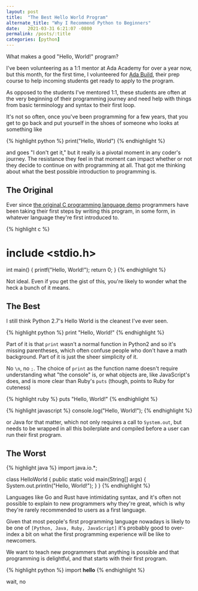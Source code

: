 ```yaml
---
layout: post
title:  "The Best Hello World Program"
alternate_title: "Why I Recommend Python to Beginners"
date:   2021-03-31 6:21:07 -0800
permalink: /posts/:title
categories: [python]
---
```

What makes a good "Hello, World!" program?

I've been volunteering as a 1:1 mentor at Ada Academy for over a year now, but this month, for the first time, I volunteered for [Ada Build](https://adadevelopersacademy.org/prepare/), their prep course to help incoming students get ready to apply to the program.

As opposed to the students I've mentored 1:1, these students are often at the very beginning of their programming journey and need help with things from basic terminology and syntax to their first loop.

It's not so often, once you've been programming for a few years, that you get to go back and put yourself in the shoes of someone who looks at something like

{% highlight python %}
print("Hello, World")
{% endhighlight %}

and goes "I don't get it," but it really is a pivotal moment in any coder's journey. The resistance they feel in that moment can impact whether or not they decide to continue on with programming at all.
That got me thinking about what the best possible introduction to programming is.

## The Original

Ever since [the original C programming language demo](https://en.wikipedia.org/wiki/%22Hello,_World!%22_program) programmers have been taking their first steps by writing this program, in some form, in whatever language they're first introduced to.

<!-- markdownlint-disable MD025 CMD003 CMD004 -->
{% highlight c %}

# include <stdio.h>

int main() {
   printf("Hello, World!");
   return 0;
}
{% endhighlight %}
<!-- markdownlint-enable MD025 CMD003 CMD004 -->

Not ideal. Even if you get the gist of this, you're likely to wonder what the heck a bunch of it means.

## The Best

I still think Python 2.7's Hello World is the cleanest I've ever seen.

{% highlight python %}
print "Hello, World!"
{% endhighlight %}

Part of it is that `print` wasn't a normal function in Python2 and so it's missing parentheses, which often confuse people who don't have a math background. Part of it is just the sheer simplicity of it.

No `\n`, no `;`. The choice of `print` as the function name doesn't require understanding what "the console" is, or what objects are, like JavaScript's does, and is more clear than Ruby's `puts` (though, points to Ruby for cuteness)

{% highlight ruby %}
puts "Hello, World!"
{% endhighlight %}

{% highlight javascript %}
console.log("Hello, World!");
{% endhighlight %}

or Java for that matter, which not only requires a call to `System.out`, but needs to be wrapped in all this boilerplate and compiled before a user can run their first program.

## The Worst

{% highlight java %}
import java.io.*;

class HelloWorld {
    public static void main(String[] args)
    {
        System.out.println("Hello, World!");
    }
}
{% endhighlight %}

Languages like Go and Rust have intimidating syntax, and it's often not possible to explain to new programmers why they're great, which is why they're rarely recommended to users as a first language.

Given that most people's first programming language nowadays is likely to be one of `[Python, Java, Ruby, JavaScript]` it's probably good to over-index a bit on what the first programming experience will be like to newcomers.

We want to teach new programmers that anything is possible and that programming is delightful, and that starts with their first program.

{% highlight python %}
import __hello__
{% endhighlight %}

wait, no
